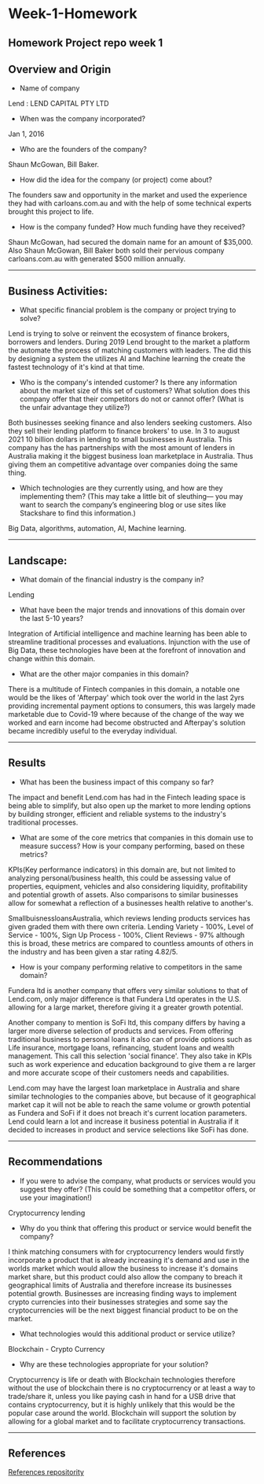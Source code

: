 # Week-1-Homework
## Homework Project repo week 1

## Overview and Origin

* Name of company

Lend : LEND CAPITAL PTY LTD

* When was the company incorporated?

Jan 1, 2016

* Who are the founders of the company?

Shaun McGowan, Bill Baker.

* How did the idea for the company (or project) come about?

The founders saw and opportunity in the market and used the experience they had with carloans.com.au  and with the help of some technical experts brought this project to life.

* How is the company funded? How much funding have they received?

Shaun McGowan, had secured the domain name for an amount of $35,000. 
Also Shaun McGowan, Bill Baker both sold their pervious company carloans.com.au with generated $500 million annually. 


---
## Business Activities:

* What specific financial problem is the company or project trying to solve?

Lend is trying to solve or reinvent the ecosystem of finance brokers, borrowers and lenders. During 2019 Lend brought to the market a platform the automate the process of matching customers with leaders. The did this by designing a system the utilizes AI and Machine learning the create the fastest technology of it's kind at that time. 


* Who is the company's intended customer?  Is there any information about the market size of this set of customers?
What solution does this company offer that their competitors do not or cannot offer? (What is the unfair advantage they utilize?)

Both businesses seeking finance and also lenders seeking customers. Also they sell their lending platform to finance brokers' to use. In 3 to august 2021 10 billion dollars in lending to small businesses in Australia. This company has the has partnerships with the most amount of lenders in Australia making it the biggest business loan marketplace in Australia. Thus giving them an competitive advantage over companies doing the same thing.

* Which technologies are they currently using, and how are they implementing them? (This may take a little bit of sleuthing–– you may want to search the company’s engineering blog or use sites like Stackshare to find this information.)

Big Data, algorithms, automation, AI, Machine learning.


---
## Landscape:

* What domain of the financial industry is the company in?

Lending

* What have been the major trends and innovations of this domain over the last 5-10 years?

Integration of Artificial intelligence and machine learning has been able to streamline traditional processes and evaluations. Injunction with the use of Big Data, these technologies have been at the forefront of innovation and change within this domain.

* What are the other major companies in this domain?

There is a multitude of Fintech companies in this domain, a notable one would be the likes of 'Afterpay' which took over the world in the last 2yrs providing incremental payment options to consumers, this was largely made marketable due to Covid-19 where because of the change of the way we worked and earn income had become obstructed and Afterpay's solution became incredibly useful to the everyday individual.


---
## Results

* What has been the business impact of this company so far?

The impact and benefit Lend.com has had in the Fintech leading space is being able to simplify, but also open up the market to more lending options by building stronger, efficient and reliable systems to the industry's traditional processes.


* What are some of the core metrics that companies in this domain use to measure success? How is your company performing, based on these metrics?

KPIs(Key performance indicators) in this domain are, but not limited to analyzing personal/business health, this could be assessing value of properties, equipment, vehicles and also considering liquidity, profitability and potential growth of assets. Also comparisons to similar businesses allow for somewhat a reflection of a businesses health relative to another's. 

SmallbuisnessloansAustralia, which reviews lending products services has given graded them with there own criteria. Lending Variety - 100%,  Level of Service - 100%, Sign Up Process - 100%, Client Reviews - 97%
although this is broad, these metrics are compared to countless amounts of others in the industry and has been given a star rating 4.82/5. 


* How is your company performing relative to competitors in the same domain?

Fundera ltd is another company that offers very similar solutions to that of Lend.com, only major difference is that Fundera Ltd operates in the U.S. allowing for a large market, therefore giving it a greater growth potential.

Another company to mention is SoFi ltd, this company differs by having a larger more diverse selection of products and services. From offering traditional business to personal loans it also can of provide options such as Life insurance, mortgage loans, refinancing, student loans and wealth management. This call this selection 'social finance'. They also take in KPIs such as work experience and education background to give them a re larger and more accurate scope of their customers needs and capabilities.

Lend.com may have the largest loan marketplace in Australia and share similar technologies to the companies above, but because of it geographical market cap it will not be able to reach the same volume or growth potential as Fundera and SoFi if it does not breach it's current location parameters. Lend could learn a lot and increase it business potential in Australia if it decided to increases in product and service selections like SoFi has done.


---
## Recommendations

* If you were to advise the company, what products or services would you suggest they offer? (This could be something that a competitor offers, or use your imagination!)

Cryptocurrency lending

* Why do you think that offering this product or service would benefit the company?

I think matching consumers with for cryptocurrency lenders would firstly incorporate a product that is already increasing it's demand and use in the worlds market which would allow the business to increase it's domains market share, but this product could also allow the company to breach it geographical limits of Australia and therefore increase its businesses potential growth. Businesses are increasing finding ways to implement crypto currencies into their businesses strategies and some say the cryptocurrencies will be the next biggest financial product to be on the market.


* What technologies would this additional product or service utilize?


Blockchain - Crypto Currency 


* Why are these technologies appropriate for your solution?

Cryptocurrency is life or death with Blockchain technologies therefore without the use of blockchain there is no cryptocurrency or at least a way to trade/share it, unless you like paying cash in hand for a USB drive that contains cryptocurrency, but it is highly unlikely that this would be the popular case around the world. Blockchain will support the solution by allowing for a global market and to facilitate cryptocurrency transactions.

---
## References
[References repositority](/References/references.md)
